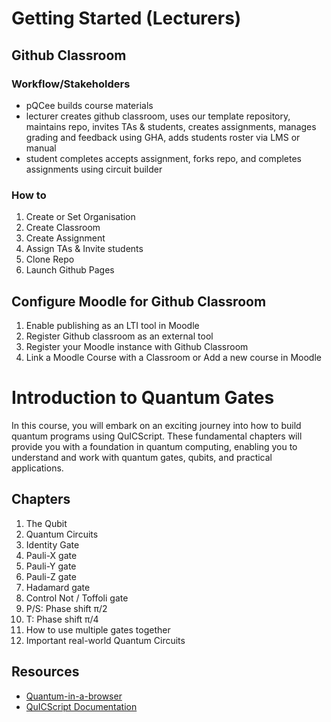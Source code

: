 # Getting Started (Lecturers)

## Github Classroom

### Workflow/Stakeholders

- pQCee builds course materials
- lecturer creates github classroom, uses our template repository, maintains repo, invites TAs & students, creates assignments, manages grading and feedback using GHA, adds students roster via LMS or manual
- student completes accepts assignment, forks repo, and completes assignments using circuit builder

### How to

1. Create or Set Organisation
2. Create Classroom
3. Create Assignment
4. Assign TAs & Invite students
5. Clone Repo
6. Launch Github Pages

## Configure Moodle for Github Classroom

1. Enable publishing as an LTI tool in Moodle
2. Register Github classroom as an external tool
3. Register your Moodle instance with Github Classroom
4. Link a Moodle Course with a Classroom or Add a new course in Moodle

# Introduction to Quantum Gates

In this course, you will embark on an exciting journey into how to build quantum programs using QuICScript. These fundamental chapters will provide you with a foundation in quantum computing, enabling you to understand and work with quantum gates, qubits, and practical applications.

## Chapters

1. The Qubit
2. Quantum Circuits
3. Identity Gate
4. Pauli-X gate
5. Pauli-Y gate
6. Pauli-Z gate
7. Hadamard gate
8. Control Not / Toffoli gate
9. P/S: Phase shift π/2
10. T: Phase shift π/4
11. How to use multiple gates together
12. Important real-world Quantum Circuits

## Resources

- [Quantum-in-a-browser](https://pqcee.github.io/QuICScript/)
- [QuICScript Documentation](https://pqcee.github.io/QuICScript-manual/)

